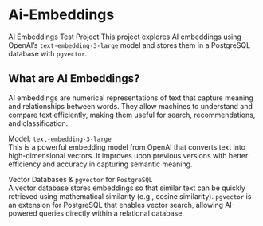 # Ai-Embeddings
AI Embeddings Test Project
This project explores AI embeddings using OpenAI’s ```text-embedding-3-large``` model and stores them in a PostgreSQL database with ```pgvector```.

<h2>What are AI Embeddings?</h2>
AI embeddings are numerical representations of text that capture meaning and relationships between words. They allow machines to understand and compare text efficiently, making them useful for search, recommendations, and classification.

Model: ```text-embedding-3-large```
</br>
This is a powerful embedding model from OpenAI that converts text into high-dimensional vectors. It improves upon previous versions with better efficiency and accuracy in capturing semantic meaning.

Vector Databases & ```pgvector``` for ```PostgreSQL```
</br>
A vector database stores embeddings so that similar text can be quickly retrieved using mathematical similarity (e.g., cosine similarity). ```pgvector``` is an extension for PostgreSQL that enables vector search, allowing AI-powered queries directly within a relational database.

